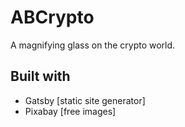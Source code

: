 # ABCrypto

A magnifying glass on the crypto world.

## Built with

* Gatsby [static site generator]
* Pixabay [free images]